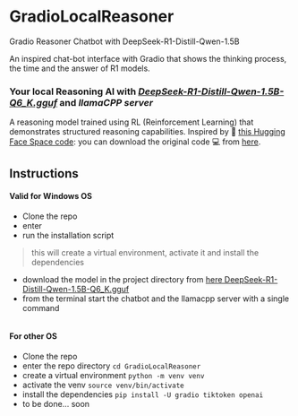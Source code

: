 # GradioLocalReasoner
Gradio Reasoner Chatbot with DeepSeek-R1-Distill-Qwen-1.5B

An inspired chat-bot interface with Gradio that shows the thinking process, the time and the answer of R1 models.

### Your local Reasoning AI with *[DeepSeek-R1-Distill-Qwen-1.5B-Q6_K.gguf](https://huggingface.co/bartowski/DeepSeek-R1-Distill-Qwen-1.5B-GGUF/resolve/main/DeepSeek-R1-Distill-Qwen-1.5B-Q6_K.gguf)* and *llamaCPP server*
A reasoning model trained using RL (Reinforcement Learning) that demonstrates structured reasoning capabilities.
Inspired by 🤗 [this Hugging Face Space code](https://huggingface.co/spaces/Lyte/DeepSeek-R1-Distill-Qwen-1.5B-Demo-GGUF): you can download the original code 💻 from [here](https://huggingface.co/spaces/Lyte/DeepSeek-R1-Distill-Qwen-1.5B-Demo-GGUF).

## Instructions
#### Valid for Windows OS
- Clone the repo
- enter
- run the installation script
> this will create a virtual environment, activate it and install the dependencies
- download the model in the project directory from [here DeepSeek-R1-Distill-Qwen-1.5B-Q6_K.gguf](https://huggingface.co/bartowski/DeepSeek-R1-Distill-Qwen-1.5B-GGUF/resolve/main/DeepSeek-R1-Distill-Qwen-1.5B-Q6_K.gguf)
- from the terminal start the chatbot and the llamacpp server with a single command
```

```


#### For other OS
- Clone the repo
- enter the repo directory `cd GradioLocalReasoner`
- create a virtual environment `python -m venv venv`
- activate the venv `source venv/bin/activate`
- install the dependencies `pip install -U gradio tiktoken openai`
- to be done... soon



